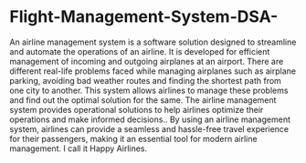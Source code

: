 # Flight-Management-System-DSA-
An airline management system is a software solution designed to streamline and automate the operations of an airline. It is developed for efficient management of incoming and outgoing airplanes at an airport. There are different real-life problems faced while managing airplanes such as airplane parking, avoiding bad weather routes and finding the shortest path from one city to another. This system allows airlines to manage these problems and find out the optimal solution for the same. The airline management system provides operational solutions to help airlines optimize their operations and make informed decisions.. By using an airline management system, airlines can provide a seamless and hassle-free travel experience for their passengers, making it an essential tool for modern airline management. I call it Happy Airlines.

